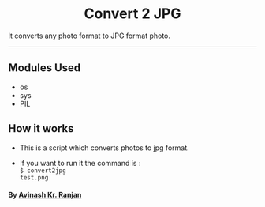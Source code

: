 <h1 align="center">Convert 2 JPG</h1>
It converts any photo format to JPG format photo.

---

## Modules Used

- os
- sys
- PIL

## How it works

- This is a script which converts photos to jpg format.

- If you want to run it the command is :
  <br><code>$ convert2jpg test.png</code>

#### By [Avinash Kr. Ranjan](https://github.com/avinashkranjan)
